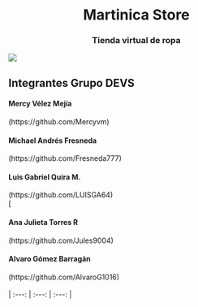 <h1 align="center"> Martinica Store </h1>
<h3 align="center">Tienda virtual de ropa</h3>

<img align="center" src="https://user-images.githubusercontent.com/104043441/194168731-19adb72a-4990-4534-b711-e763142da6c4.png"> 

## Integrantes Grupo DEVS

<h4>Mercy Vélez Mejía</h4>(https://github.com/Mercyvm) 
<br><h4>Michael Andrés Fresneda</h4>(https://github.com/Fresneda777) 
<br><h4>Luis Gabriel Quira M.</h4>(https://github.com/LUISGA64) 
<br>[<h4>Ana Julieta Torres R</h4>(https://github.com/Jules9004)  
<br><h4>Alvaro Gómez Barragán</h4>(https://github.com/AlvaroG1016) 
<br><br>
      | :---: | :---: | :---: |

